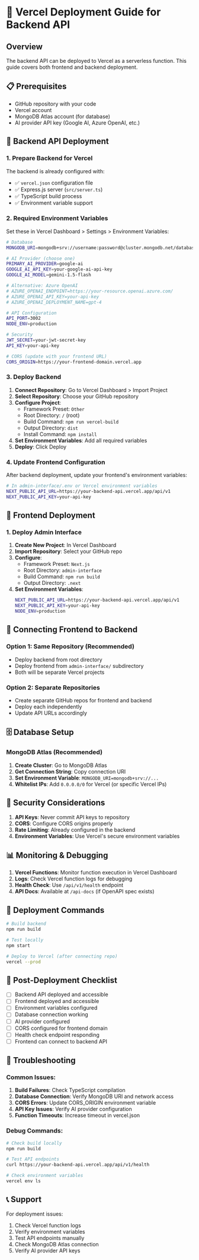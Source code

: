 # 🚀 Vercel Deployment Guide for Backend API

## Overview
The backend API can be deployed to Vercel as a serverless function. This guide covers both frontend and backend deployment.

## 📋 Prerequisites
- GitHub repository with your code
- Vercel account
- MongoDB Atlas account (for database)
- AI provider API key (Google AI, Azure OpenAI, etc.)

## 🔧 Backend API Deployment

### 1. Prepare Backend for Vercel

The backend is already configured with:
- ✅ `vercel.json` configuration file
- ✅ Express.js server (`src/server.ts`)
- ✅ TypeScript build process
- ✅ Environment variable support

### 2. Required Environment Variables

Set these in Vercel Dashboard > Settings > Environment Variables:

```bash
# Database
MONGODB_URI=mongodb+srv://username:password@cluster.mongodb.net/database

# AI Provider (choose one)
PRIMARY_AI_PROVIDER=google-ai
GOOGLE_AI_API_KEY=your-google-ai-api-key
GOOGLE_AI_MODEL=gemini-1.5-flash

# Alternative: Azure OpenAI
# AZURE_OPENAI_ENDPOINT=https://your-resource.openai.azure.com/
# AZURE_OPENAI_API_KEY=your-api-key
# AZURE_OPENAI_DEPLOYMENT_NAME=gpt-4

# API Configuration
API_PORT=3002
NODE_ENV=production

# Security
JWT_SECRET=your-jwt-secret-key
API_KEY=your-api-key

# CORS (update with your frontend URL)
CORS_ORIGIN=https://your-frontend-domain.vercel.app
```

### 3. Deploy Backend

1. **Connect Repository**: Go to Vercel Dashboard > Import Project
2. **Select Repository**: Choose your GitHub repository
3. **Configure Project**:
   - Framework Preset: `Other`
   - Root Directory: `/` (root)
   - Build Command: `npm run vercel-build`
   - Output Directory: `dist`
   - Install Command: `npm install`
4. **Set Environment Variables**: Add all required variables
5. **Deploy**: Click Deploy

### 4. Update Frontend Configuration

After backend deployment, update your frontend's environment variables:

```bash
# In admin-interface/.env or Vercel environment variables
NEXT_PUBLIC_API_URL=https://your-backend-api.vercel.app/api/v1
NEXT_PUBLIC_API_KEY=your-api-key
```

## 🎯 Frontend Deployment

### 1. Deploy Admin Interface

1. **Create New Project**: In Vercel Dashboard
2. **Import Repository**: Select your GitHub repo
3. **Configure**:
   - Framework Preset: `Next.js`
   - Root Directory: `admin-interface`
   - Build Command: `npm run build`
   - Output Directory: `.next`
4. **Set Environment Variables**:
   ```bash
   NEXT_PUBLIC_API_URL=https://your-backend-api.vercel.app/api/v1
   NEXT_PUBLIC_API_KEY=your-api-key
   NODE_ENV=production
   ```

## 🔗 Connecting Frontend to Backend

### Option 1: Same Repository (Recommended)
- Deploy backend from root directory
- Deploy frontend from `admin-interface/` subdirectory
- Both will be separate Vercel projects

### Option 2: Separate Repositories
- Create separate GitHub repos for frontend and backend
- Deploy each independently
- Update API URLs accordingly

## 🗄️ Database Setup

### MongoDB Atlas (Recommended)
1. **Create Cluster**: Go to MongoDB Atlas
2. **Get Connection String**: Copy connection URI
3. **Set Environment Variable**: `MONGODB_URI=mongodb+srv://...`
4. **Whitelist IPs**: Add `0.0.0.0/0` for Vercel (or specific Vercel IPs)

## 🔐 Security Considerations

1. **API Keys**: Never commit API keys to repository
2. **CORS**: Configure CORS origins properly
3. **Rate Limiting**: Already configured in the backend
4. **Environment Variables**: Use Vercel's secure environment variables

## 📊 Monitoring & Debugging

1. **Vercel Functions**: Monitor function execution in Vercel Dashboard
2. **Logs**: Check Vercel function logs for debugging
3. **Health Check**: Use `/api/v1/health` endpoint
4. **API Docs**: Available at `/api-docs` (if OpenAPI spec exists)

## 🚀 Deployment Commands

```bash
# Build backend
npm run build

# Test locally
npm start

# Deploy to Vercel (after connecting repo)
vercel --prod
```

## 📝 Post-Deployment Checklist

- [ ] Backend API deployed and accessible
- [ ] Frontend deployed and accessible  
- [ ] Environment variables configured
- [ ] Database connection working
- [ ] AI provider configured
- [ ] CORS configured for frontend domain
- [ ] Health check endpoint responding
- [ ] Frontend can connect to backend API

## 🔧 Troubleshooting

### Common Issues:
1. **Build Failures**: Check TypeScript compilation
2. **Database Connection**: Verify MongoDB URI and network access
3. **CORS Errors**: Update CORS_ORIGIN environment variable
4. **API Key Issues**: Verify AI provider configuration
5. **Function Timeouts**: Increase timeout in vercel.json

### Debug Commands:
```bash
# Check build locally
npm run build

# Test API endpoints
curl https://your-backend-api.vercel.app/api/v1/health

# Check environment variables
vercel env ls
```

## 📞 Support

For deployment issues:
1. Check Vercel function logs
2. Verify environment variables
3. Test API endpoints manually
4. Check MongoDB Atlas connection
5. Verify AI provider API keys
